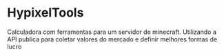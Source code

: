 # HypixelTools

Calculadora com ferramentas para um servidor de minecraft.
Utilizando a API publica para coletar valores do mercado e definir melhores formas de lucro
